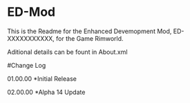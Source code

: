 # ED-Mod
This is the Readme for the Enhanced Devemopment Mod, ED-XXXXXXXXXXX, for the Game Rimworld.

Aditional details can be fount in About.xml

#Change Log

01.00.00
*Initial Release

02.00.00
*Alpha 14 Update